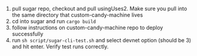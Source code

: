 1. pull sugar repo, checkout and pull usingUses2. Make sure you pull into the same directory that custom-candy-machine lives
2. cd into sugar and run `cargo build`
3. follow instructions on custom-candy-machine repo to deploy successfully
4. run `sh script/sugar-cli-test.sh` and select devnet option (should be 3) and hit enter. Verify test runs correctly.